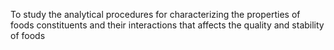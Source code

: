 To study the analytical procedures for characterizing the properties of foods constituents and their interactions that affects the quality and stability of foods 

